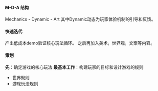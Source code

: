 #### M-D-A 结构
Mechanics - Dynamic - Art
其中Dynamic动态为玩家体验机制的引导和反馈。

#### 快速迭代
产出低成本demo验证核心玩法循环。
之后再加入美术，世界观，文案等内容。

#### 策划
**先**：确定游戏的核心玩法
**最基本工作**：构建玩家的目标和设计游戏的规则
- 世界规则
- 游戏玩法规则